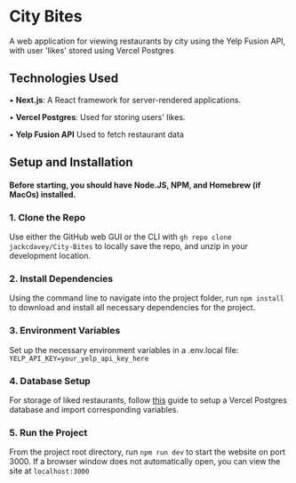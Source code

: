 
# City Bites

A web application for viewing restaurants by city using the Yelp Fusion API, with user 'likes' stored using Vercel Postgres

## Technologies Used

• **Next.js**: A React framework for server-rendered applications.

• **Vercel Postgres**: Used for storing users' likes.

• **Yelp Fusion API** Used to fetch restaurant data

## Setup and Installation
#### Before starting, you should have Node.JS, NPM, and Homebrew (if MacOs) installed. 

### 1. Clone the Repo
Use either the GitHub web GUI or the CLI with `gh repo clone jackcdavey/City-Bites` to locally save the repo, and unzip in your development location.

### 2. Install Dependencies
Using the command line to navigate into the project folder, run `npm install` to download and install all necessary dependencies for the project.

### 3. Environment Variables
Set up the necessary environment variables in a .env.local file:
`YELP_API_KEY=your_yelp_api_key_here`

### 4. Database Setup
For storage of liked restaurants, follow [this](https://vercel.com/docs/storage/vercel-postgres/quickstart) guide to setup a Vercel Postgres database and import corresponding variables.

### 5. Run the Project
From the project root directory, run `npm run dev` to start the website on port 3000. If a browser window does not automatically open, you can view the site at `localhost:3000`
